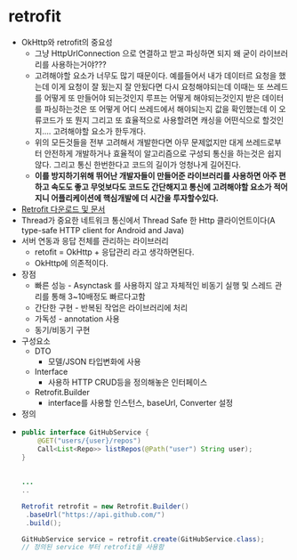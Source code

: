 retrofit
===
* OkHttp와 retrofit의 중요성
  * 그냥 HttpUrlConnection 으로 연결하고 받고 파싱하면 되지 왜 굳이 라이브러리를 사용하는거야???
  * 고려해야할 요소가 너무도 많기 때문이다. 예를들어서 내가 데이터르 요청을 했는데 이게 요청이 잘 됬는지 잘 안됬다면 다시 요청해야되는데 이때는 또 쓰레드를 어떻게 또 만들어야 되는것인지 루프는 어떻게 해야되는것인지 받은 데이터를 파싱하는것은 또 어떻게 어디 쓰레드에서 해야되는지 값을 확인했는데 이 오류코드가 또 뭔지 그리고 또 효율적으로 사용할려면 캐싱을 어떤식으로 할것인지.... 고려해야할 요소가 한두개다.
  * 위의 모든것들을 전부 고려해서 개발한다면 아무 문제없지만 대게 쓰레드로부터 안전하게 개발하거나 효율적이 알고리즘으로 구성되 통신을 하는것은 쉽지 않다. 그리고 통신 한번한다고 코드의 길이가 엉청나게 길어진다.
  * **이를 방지하기위해 뛰어난 개발자들이 만들어준 라이브러리를 사용하면 아주 편하고 속도도 좋고 무엇보다도 코드도 간단해지고 통신에 고려해야할 요소가 적어지니 어플리케이션에 핵심개발에 더 시간을 투자할수있다.**
* [Retrofit 다운로드 및 문서](https://square.github.io/retrofit/)
* Thread가 중요한 네트워크 통신에서 Thread Safe 한 Http 클라이언트이다(A type-safe HTTP client for Android and Java)
* 서버 연동과 응답 전체를 관리하는 라이브러리
  * retofit = OkHttp + 응답관리 라고 생각하면된다.
  * OkHttp에 의존적이다.
* 장점
  * 빠른 성능 - Asynctask 를 사용하지 않고 자체적인 비동기 실행 및 스레드 관리를 통해 3~10배정도 빠르다고함
  * 간단한 구현 - 반복된 작업은 라이브러리에 처리
  * 가독성 - annotation 사용
  * 동기/비동기 구현
* 구성요소
  * DTO
    * 모델/JSON 타입변화에 사용
  * Interface
    * 사용하 HTTP CRUD등을 정의해놓은 인터페이스
  * Retrofit.Builder
    * interface를 사용할 인스턴스, baseUrl, Converter 설정
* 정의
 * ```java
   public interface GitHubService {
       @GET("users/{user}/repos")
       Call<List<Repo>> listRepos(@Path("user") String user);
   }
 
 
   ...
   ..
   
   Retrofit retrofit = new Retrofit.Builder()
    .baseUrl("https://api.github.com/")
    .build();

   GitHubService service = retrofit.create(GitHubService.class);
   // 정의된 service 부터 retrofit을 사용함
